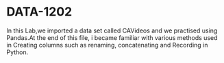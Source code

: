 # DATA-1202 
In this Lab,we imported a data set called CAVideos and we practised using Pandas.At the end of this file, i became familiar with various methods used in Creating columns such as renaming, concatenating and Recording in Python.
